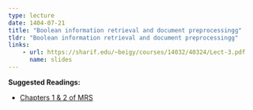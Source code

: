 ```yaml
---
type: lecture
date: 1404-07-21
title: "Boolean information retrieval and document preprocessingg"
tldr: "Boolean information retrieval and document preprocessingg"
links: 
    - url: https://sharif.edu/~beigy/courses/14032/40324/Lect-3.pdf
      name: slides
---
```


**Suggested Readings:**
- [Chapters 1 & 2 of MRS](https://nlp.stanford.edu/IR-book/pdf/02voc.pdf)
